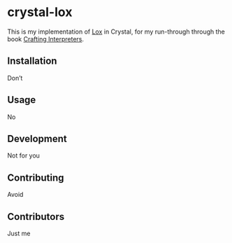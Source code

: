 # crystal-lox

This is my implementation of [Lox](https://craftinginterpreters.com/the-lox-language.html) in Crystal, for my run-through through the book [Crafting Interpreters](https://craftinginterpreters.com/).

## Installation

Don’t

## Usage

No

## Development

Not for you

## Contributing

Avoid

## Contributors

Just me
